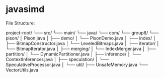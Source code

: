 # javasimd

File Structure:  

project-root/
└── src/
    └── main/
        └── java/
            └── com/
                └── group8/
                    └── pison/
                        │   Pison.java
                        │
                        ├── demo/
                        │   └── PisonDemo.java
                        │
                        ├── index/
                        │   ├── BitmapConstructor.java
                        │   └── LeveledBitmaps.java
                        │
                        ├── iterator/
                        │   └── BitmapIterator.java
                        │
                        ├── merging/
                        │   └── IndexMerger.java
                        │
                        ├── partition/
                        │   └── DynamicPartitioner.java
                        │
                        ├── inference/
                        │   └── ContextInferencer.java
                        │
                        ├── speculation/
                        │   └── SpeculativeProcessor.java
                        │
                        └── util/
                            ├── UnsafeMemory.java
                            └── VectorUtils.java
